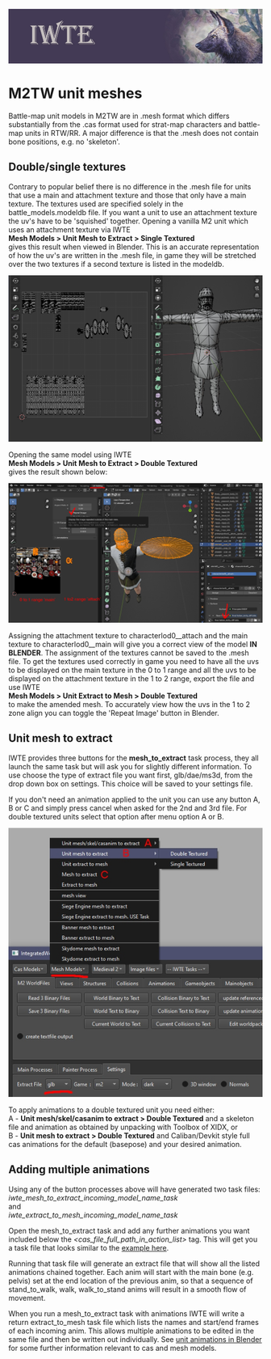 ![IWTE banner](../IWTEgithub_images/IWTEbanner.jpg)
# M2TW unit meshes
Battle-map unit models in M2TW are in .mesh format which differs substantially from the .cas format used for strat-map characters and battle-map units in RTW/RR.  A major difference is that the .mesh does not contain bone positions, e.g. no 'skeleton'.

## Double/single textures

Contrary to popular belief there is no difference in the .mesh file for units that use a main and attachment texture and those that only have a main texture.  The textures used are specified solely in the battle_models.modeldb file.  If you want a unit to use an attachment texture the uv's have to be 'squished' together.  Opening a vanilla M2 unit which uses an attachment texture via IWTE  
**Mesh Models > Unit Mesh to Extract > Single Textured**  
gives this result when viewed in Blender.  This is an accurate representation of how the uv's are written in the .mesh file, in game they will be stretched over the two textures if a second texture is listed in the modeldb.

![M2_unit_as_single_textured](../IWTEgithub_images/M2_unit_as_single_textured.jpg)

Opening the same model using IWTE  
**Mesh Models > Unit Mesh to Extract > Double Textured**  
gives the result shown below:

![M2_unit_as_double_textured](../IWTEgithub_images/M2_unit_as_double_textured.jpg)

Assigning the attachment texture to characterlod0__attach and the main texture to characterlod0__main will give you a correct view of the model **IN BLENDER**.  The assignment of the textures cannot be saved to the .mesh file.  To get the textures used correctly in game you need to have all the uvs to be displayed on the main texture in the 0 to 1 range and all the uvs to be displayed on the attachment texture in the 1 to 2 range, export the file and use IWTE  
**Mesh Models > Unit Extract to Mesh > Double Textured**  
to make the amended mesh.  To accurately view how the uvs in the 1 to 2 zone align you can toggle the 'Repeat Image' button in Blender.

## Unit mesh to extract

IWTE provides three buttons for the **mesh_to_extract** task process, they all launch the same task but will ask you for slightly different information.  To use choose the type of extract file you want first, glb/dae/ms3d, from the drop down box on settings.  This choice will be saved to your settings file. 

If you don't need an animation applied to the unit you can use any button A, B or C and simply press cancel when asked for the 2nd and 3rd file.  For double textured units select that option after menu option A or B.

![M2_unit_mesh_to_extract](../IWTEgithub_images/M2_unit_mesh_to_extract.jpg)

To apply animations to a double textured unit you need either:  
A - **Unit mesh/skel/casanim to extract > Double Textured** and a skeleton file and animation as obtained by unpacking with Toolbox of XIDX, or  
B - **Unit mesh to extract > Double Textured** and Caliban/Devkit style full cas animations for the default (basepose) and your desired animation.

## Adding multiple animations

Using any of the button processes above will have generated two task files:  
*iwte_mesh_to_extract_incoming_model_name_task*  
and  
*iwte_extract_to_mesh_incoming_model_name_task*  

Open the mesh_to_extract task and add any further animations you want included below the *<cas_file_full_path_in_action_list>* tag.  This will get you a task file that looks similar to the [example here](../task_file_examples/M2_UNIT_mesh_to_extract_with_anims_list_task.txt).

Running that task file will generate an extract file that will show all the listed animations chained together.  Each anim will start with the main bone (e.g. pelvis) set at the end location of the previous anim, so that a sequence of stand_to_walk, walk, walk_to_stand anims will result in a smooth flow of movement.

When you run a mesh_to_extract task with animations IWTE will write a return extract_to_mesh task file which lists the names and start/end frames of each incoming anim.  This allows multiple animations to be edited in the same file and then be written out individually.
See [unit animations in Blender](https://github.com/makanyane/IWTE/blob/main/documentation/unit_animations_in_blender.md) for some further information relevant to cas and mesh models.


